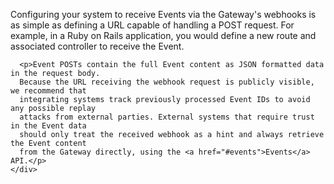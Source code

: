 <div class="method-area">
  <div class="method-copy">
    <div class="method-copy-padding">
      <p>Configuring your system to receive Events via the Gateway's webhooks is as simple as
      defining a URL capable of handling a POST request. For example, in a Ruby on Rails
      application, you would define a new route and associated controller to receive the
      Event.</p>

      <p>Event POSTs contain the full Event content as JSON formatted data in the request body.
      Because the URL receiving the webhook request is publicly visible, we recommend that
      integrating systems track previously processed Event IDs to avoid any possible replay
      attacks from external parties. External systems that require trust in the Event data
      should only treat the received webhook as a hint and always retrieve the Event content
      from the Gateway directly, using the <a href="#events">Events</a> API.</p>
    </div>
  </div>
</div>
